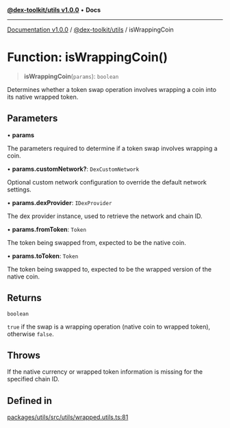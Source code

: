 [**@dex-toolkit/utils v1.0.0**](../README.md) • **Docs**

***

[Documentation v1.0.0](../../../packages.md) / [@dex-toolkit/utils](../README.md) / isWrappingCoin

# Function: isWrappingCoin()

> **isWrappingCoin**(`params`): `boolean`

Determines whether a token swap operation involves wrapping a coin into its native wrapped token.

## Parameters

• **params**

The parameters required to determine if a token swap involves wrapping a coin.

• **params.customNetwork?**: `DexCustomNetwork`

Optional custom network configuration to override the default network settings.

• **params.dexProvider**: `IDexProvider`

The dex provider instance, used to retrieve the network and chain ID.

• **params.fromToken**: `Token`

The token being swapped from, expected to be the native coin.

• **params.toToken**: `Token`

The token being swapped to, expected to be the wrapped version of the native coin.

## Returns

`boolean`

`true` if the swap is a wrapping operation (native coin to wrapped token), otherwise `false`.

## Throws

If the native currency or wrapped token information is missing for the specified chain ID.

## Defined in

[packages/utils/src/utils/wrapped.utils.ts:81](https://github.com/niZmosis/dex-toolkit/blob/3d8b41b44787b30fbea5de3ab4737662ffb61bc8/packages/utils/src/utils/wrapped.utils.ts#L81)
